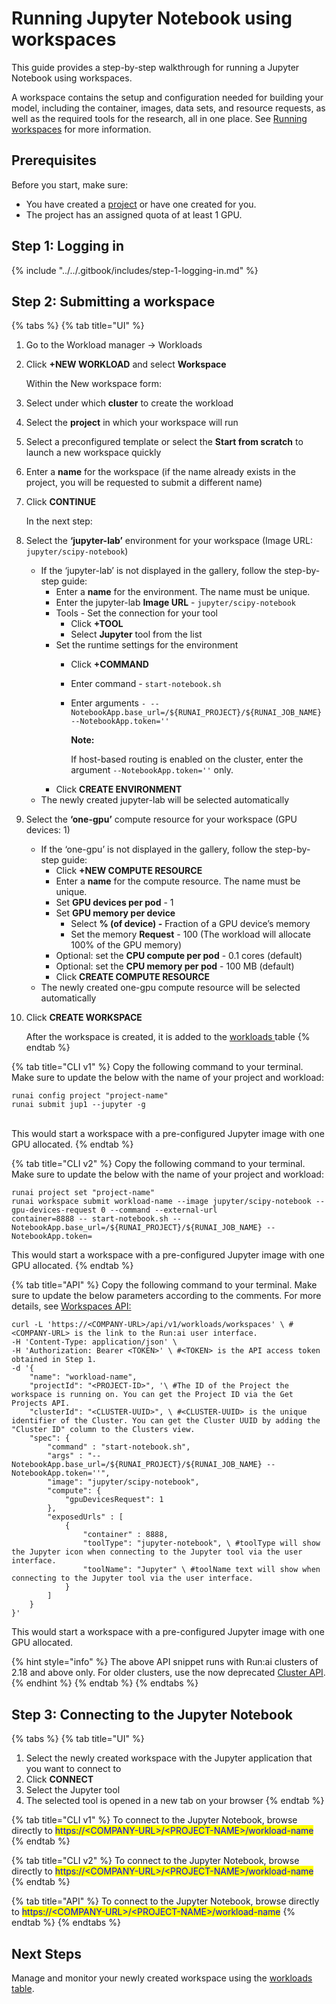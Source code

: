 # Running Jupyter Notebook using workspaces

This guide provides a step-by-step walkthrough for running a Jupyter Notebook using workspaces.

A workspace contains the setup and configuration needed for building your model, including the container, images, data sets, and resource requests, as well as the required tools for the research, all in one place. See [Running workspaces](../running-workspace.md) for more information.

## Prerequisites

Before you start, make sure:

* You have created a [project](../../manage-ai-initiatives/managing-your-organization/projects.md) or have one created for you.
* The project has an assigned quota of at least 1 GPU.

## Step 1: Logging in

{% include "../../.gitbook/includes/step-1-logging-in.md" %}

## Step 2: Submitting a workspace

{% tabs %}
{% tab title="UI" %}
1. Go to the Workload manager → Workloads
2.  Click **+NEW WORKLOAD** and select **Workspace**

    Within the New workspace form:
3. Select under which **cluster** to create the workload
4. Select the **project** in which your workspace will run
5. Select a preconfigured template or select the **Start from scratch** to launch a new workspace quickly
6. Enter a **name** for the workspace (if the name already exists in the project, you will be requested to submit a different name)
7.  Click **CONTINUE**

    In the next step:
8. Select the **‘jupyter-lab’** environment for your workspace (Image URL: `jupyter/scipy-notebook`)
   * If the ‘jupyter-lab’ is not displayed in the gallery, follow the step-by-step guide:
     * Enter a **name** for the environment. The name must be unique.
     * Enter the jupyter-lab **Image URL** - `jupyter/scipy-notebook`
     * Tools - Set the connection for your tool
       * Click **+TOOL**
       * Select **Jupyter** tool from the list
     * Set the runtime settings for the environment
       * Click **+COMMAND**
       * Enter command - `start-notebook.sh`
       *   Enter arguments `- --NotebookApp.base_url=/${RUNAI_PROJECT}/${RUNAI_JOB_NAME} --NotebookApp.token=''`

           **Note:**

           If host-based routing is enabled on the cluster, enter the argument `--NotebookApp.token=''` only.
     * Click **CREATE ENVIRONMENT**
   * The newly created jupyter-lab will be selected automatically
9. Select the **‘one-gpu’** compute resource for your workspace (GPU devices: 1)
   * If the ‘one-gpu’ is not displayed in the gallery, follow the step-by-step guide:
     * Click **+NEW COMPUTE RESOURCE**
     * Enter a **name** for the compute resource. The name must be unique.
     * Set **GPU devices per pod** - 1
     * Set **GPU memory per device**
       * Select **% (of device) -** Fraction of a GPU device’s memory
       * Set the memory **Request** - 100 (The workload will allocate 100% of the GPU memory)
     * Optional: set the **CPU compute per pod** - 0.1 cores (default)
     * Optional: set the **CPU memory per pod** - 100 MB (default)
     * Click **CREATE COMPUTE RESOURCE**
   * The newly created one-gpu compute resource will be selected automatically
10. Click **CREATE WORKSPACE**

    After the workspace is created, it is added to the [workloads ](../../workloads-in-runai/workloads.md)table
{% endtab %}

{% tab title="CLI v1" %}
Copy the following command to your terminal. Make sure to update the below with the name of your project and workload:

```shell
runai config project "project-name"
runai submit jup1 --jupyter -g 
```

\
This would start a workspace with a pre-configured Jupyter image with one GPU allocated.
{% endtab %}

{% tab title="CLI v2" %}
Copy the following command to your terminal. Make sure to update the below with the name of your project and workload:

```shell
runai project set "project-name"
runai workspace submit workload-name --image jupyter/scipy-notebook --gpu-devices-request 0 --command --external-url 
container=8888 -- start-notebook.sh --NotebookApp.base_url=/${RUNAI_PROJECT}/${RUNAI_JOB_NAME} --NotebookApp.token=
```

This would start a workspace with a pre-configured Jupyter image with one GPU allocated.
{% endtab %}

{% tab title="API" %}
Copy the following command to your terminal. Make sure to update the below parameters according to the comments. For more details, see [Workspaces API:](https://api-docs.run.ai/latest/tag/Workspaces)

```shell
curl -L 'https://<COMPANY-URL>/api/v1/workloads/workspaces' \ #<COMPANY-URL> is the link to the Run:ai user interface.
-H 'Content-Type: application/json' \
-H 'Authorization: Bearer <TOKEN>' \ #<TOKEN> is the API access token obtained in Step 1. 
-d '{ 
    "name": "workload-name", 
    "projectId": "<PROJECT-ID>", '\ #The ID of the Project the workspace is running on. You can get the Project ID via the Get Projects API. 
    "clusterId": "<CLUSTER-UUID>", \ #<CLUSTER-UUID> is the unique identifier of the Cluster. You can get the Cluster UUID by adding the "Cluster ID" column to the Clusters view. 
    "spec": {
        "command" : "start-notebook.sh",
        "args" : "--NotebookApp.base_url=/${RUNAI_PROJECT}/${RUNAI_JOB_NAME} --NotebookApp.token=''",
        "image": "jupyter/scipy-notebook",
        "compute": {
            "gpuDevicesRequest": 1
        },
        "exposedUrls" : [
            { 
                "container" : 8888,
                "toolType": "jupyter-notebook", \ #toolType will show the Jupyter icon when connecting to the Jupyter tool via the user interface. 
                "toolName": "Jupyter" \ #toolName text will show when connecting to the Jupyter tool via the user interface. 
            }
        ]
    }
}'
```

This would start a workspace with a pre-configured Jupyter image with one GPU allocated.

{% hint style="info" %}
The above API snippet runs with Run:ai clusters of 2.18 and above only. For older clusters, use the now deprecated [Cluster API](https://docs.run.ai/v2.20/developer/cluster-api/workload-overview-dev/).
{% endhint %}
{% endtab %}
{% endtabs %}

## Step 3: Connecting to the Jupyter Notebook

{% tabs %}
{% tab title="UI" %}
1. Select the newly created workspace with the Jupyter application that you want to connect to
2. Click **CONNECT**
3. Select the Jupyter tool
4. The selected tool is opened in a new tab on your browser
{% endtab %}

{% tab title="CLI v1" %}
To connect to the Jupyter Notebook, browse directly to <mark style="color:blue;">https://\<COMPANY-URL>/\<PROJECT-NAME>/workload-name</mark>
{% endtab %}

{% tab title="CLI v2" %}
To connect to the Jupyter Notebook, browse directly to <mark style="color:blue;">https://\<COMPANY-URL>/\<PROJECT-NAME>/workload-name</mark>
{% endtab %}

{% tab title="API" %}
To connect to the Jupyter Notebook, browse directly to <mark style="color:blue;">https://\<COMPANY-URL>/\<PROJECT-NAME>/workload-name</mark>
{% endtab %}
{% endtabs %}

## Next Steps

Manage and monitor your newly created workspace using the [workloads table](https://github.com/run-ai/docs/blob/New_TOC/saas/experiment-using-workspaces/workloads-in-runai/workloads.md).

